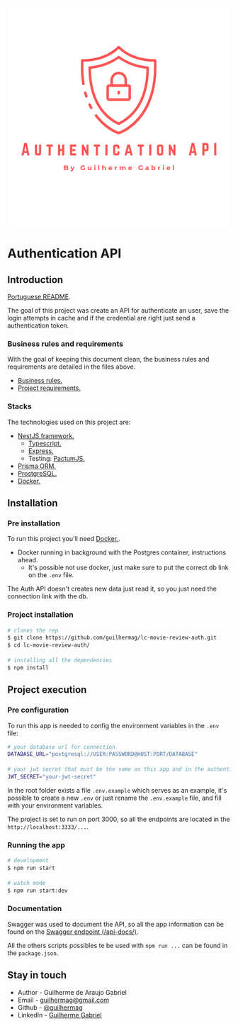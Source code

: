 <p align="center">
 <img src="./markdown/logo-project.png" alt="Project Logo" />
</p>

# Authentication API

## Introduction

[Portuguese README](./markdown/portuguese/README.md).

The goal of this project was create an API for authenticate an user, save the login attempts in cache and if the credential are right just send a authentication token.

### Business rules and requirements

With the goal of keeping this document clean, the business rules and requirements are detailed in the files above.

- [Business rules.](./markdown/english/business-rules.md)
- [Project requirements.](./markdown/english/project-requirements.md)

### Stacks

The technologies used on this project are:

- [NestJS framework.](https://nestjs.com/)
  - [Typescript.](https://www.typescriptlang.org/)
  - [Express.](https://expressjs.com/)
  - Testing: [PactumJS.](https://pactumjs.github.io/) 
- [Prisma ORM.](https://www.prisma.io/docs/getting-started/quickstart)
- [ProstgreSQL.](https://www.postgresql.org/)
- [Docker.](https://www.docker.com/)

## Installation

### Pre installation

To run this project you'll need [Docker.](https://www.docker.com/).

- Docker running in background with the Postgres container, instructions ahead.
  - It's possible not use docker, just make sure to put the correct db link on the ```.env``` file.

The Auth API doesn't creates new data just read it, so you just need the connection link with the db.

### Project installation

```bash
# clones the rep
$ git clone https://github.com/guilhermag/lc-movie-review-auth.git
$ cd lc-movie-review-auth/

# installing all the dependencies
$ npm install
```

## Project execution

### Pre configuration

To run this app is needed to config the environment variables in the ```.env``` file:

```bash
# your database url for connection
DATABASE_URL="postgresql://USER:PASSWORD@HOST:PORT/DATABASE"

# your jwt secret that must be the same on this app and in the authentication api
JWT_SECRET="your-jwt-secret"
```

In the root folder exists a file ```.env.example``` which serves as an example, it's possible to create a new ```.env``` or just rename the ```.env.example``` file, and fill with your environment variables.

The project is set to run on port 3000, so all the endpoints are located in the ```http://localhost:3333/...```.

### Running the app

```bash
# development
$ npm run start

# watch mode
$ npm run start:dev
```

### Documentation

Swagger was used to document the API, so all the app information can be found on the [Swagger endpoint (/api-docs/)](http://localhost:3000/api-docs/).

All the others scripts possibles te be used with ```npm run ...``` can be found in the ```package.json```.

## Stay in touch

- Author - Guilherme de Araujo Gabriel
- Email - [guilhermag@gmail.com](guilhermag@gmail.com)
- Github - [@guilhermag](https://github.com/guilhermag)
- LinkedIn - [Guilherme Gabriel](https://www.linkedin.com/in/guilherme-gabriel-22961610a/)
